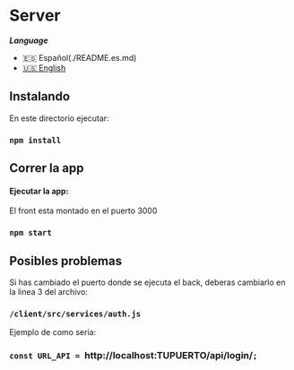 # Server

**_Language_**

- 🇪🇸 Español(./README.es.md)
- [🇺🇸 English](./README.md)

## Instalando

En este directorio ejecutar:

### `npm install`

## Correr la app

#### Ejecutar la app:

El front esta montado en el puerto 3000

### `npm start`

## Posibles problemas

Si has cambiado el puerto donde se ejecuta el back, deberas cambiarlo en la linea 3 del archivo:

### `/client/src/services/auth.js`

Ejemplo de como seria:

### `const URL_API = `http://localhost:TUPUERTO/api/login/`;`
